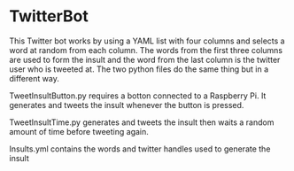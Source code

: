 # TwitterBot
This Twitter bot works by using a YAML list with four columns and selects a word at random from each column. The words from the first three columns are used to form the insult and the word from the last column is the twitter user who is tweeted at. The two python files do the same thing but in a different way.

TweetInsultButton.py requires a botton connected to a Raspberry Pi. It generates and tweets the insult whenever the button is pressed.

TweetInsultTime.py generates and tweets the insult then waits a random amount of time before tweeting again.

Insults.yml contains the words and twitter handles used to generate the insult
